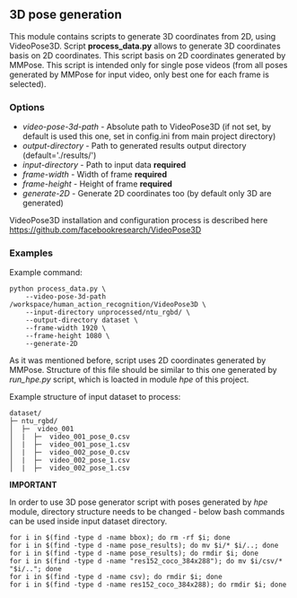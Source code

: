 ## 3D pose generation

This module contains scripts to generate 3D coordinates from 2D, using VideoPose3D. 
Script **process_data.py** allows to generate 3D coordinates basis on 2D coordinates.
This script basis on 2D coordinates generated by MMPose.
This script is intended only for single pose videos (from all poses generated by MMPose for input video, only best one for each frame is selected).

### Options
- *video-pose-3d-path* - Absolute path to VideoPose3D (if not set, by default is used this one, set in config.ini from main project directory)
- *output-directory* - Path to generated results output directory (default='./results/')
- *input-directory* - Path to input data **required**
- *frame-width* - Width of frame **required**
- *frame-height* - Height of frame **required**
- *generate-2D* - Generate 2D coordinates too (by default only 3D are generated)

VideoPose3D installation and configuration process is described here https://github.com/facebookresearch/VideoPose3D

### Examples

Example command:

```
python process_data.py \
    --video-pose-3d-path /workspace/human_action_recognition/VideoPose3D \
    --input-directory unprocessed/ntu_rgbd/ \
    --output-directory dataset \
    --frame-width 1920 \
    --frame-height 1080 \
    --generate-2D
```

As it was mentioned before, script uses 2D coordinates generated by MMPose. 
Structure of this file should be similar to this one generated by *run_hpe.py* script, which is loacted in module *hpe* of this project.

Example structure of input dataset to process:

```
dataset/
├─ ntu_rgbd/
│  ├─  video_001
│  |  ├─  video_001_pose_0.csv
│  |  ├─  video_001_pose_1.csv
│  |  ├─  video_002_pose_0.csv
│  |  ├─  video_002_pose_1.csv
│  |  ├─  video_002_pose_1.csv
```

**IMPORTANT**

In order to use 3D pose generator script with poses generated by *hpe* module, directory structure needs to be changed - below bash commands can be used inside input dataset directory.
```
for i in $(find -type d -name bbox); do rm -rf $i; done
for i in $(find -type d -name pose_results); do mv $i/* $i/..; done
for i in $(find -type d -name pose_results); do rmdir $i; done
for i in $(find -type d -name "res152_coco_384x288"); do mv $i/csv/* "$i/.."; done
for i in $(find -type d -name csv); do rmdir $i; done
for i in $(find -type d -name res152_coco_384x288); do rmdir $i; done
```
